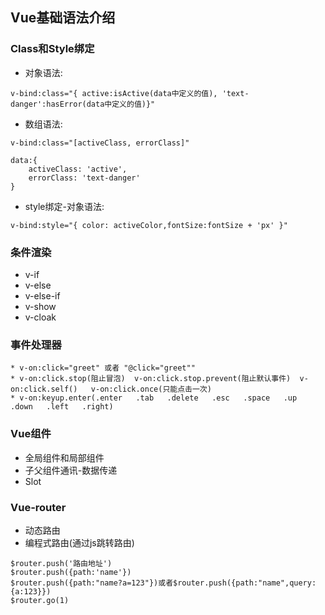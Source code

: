## Vue基础语法介绍
### Class和Style绑定
 * 对象语法:
 ```
 v-bind:class="{ active:isActive(data中定义的值), 'text-danger':hasError(data中定义的值)}"
 ```
 * 数组语法:
 ```
 v-bind:class="[activeClass, errorClass]"

 data:{
     activeClass: 'active',
     errorClass: 'text-danger'
 }
 ```
 * style绑定-对象语法:
 ```
 v-bind:style="{ color: activeColor,fontSize:fontSize + 'px' }"
 ```
 ### 条件渲染
 * v-if
 * v-else
 * v-else-if
 * v-show
 * v-cloak
 ### 事件处理器
 ```
 * v-on:click="greet" 或者 "@click="greet""
 * v-on:click.stop(阻止冒泡)  v-on:click.stop.prevent(阻止默认事件)  v-on:click.self()   v-on:click.once(只能点击一次)
 * v-on:keyup.enter(.enter   .tab   .delete   .esc   .space   .up   .down   .left   .right)
 ```
 ### Vue组件
  * 全局组件和局部组件
  * 子父组件通讯-数据传递
  * Slot
### Vue-router
 * 动态路由
 * 编程式路由(通过js跳转路由)
 ```
 $router.push('路由地址')
 $router.push({path:'name'})
 $router.push({path:"name?a=123"})或者$router.push({path:"name",query:{a:123}})
 $router.go(1)  
 ```


